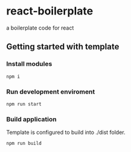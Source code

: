 # react-boilerplate
a boilerplate code for react

## Getting started with template

### Install modules

```
npm i
```

### Run development enviroment

```
npm run start
```

### Build application

Template is configured to build into ./dist folder.

```
npm run build
```



